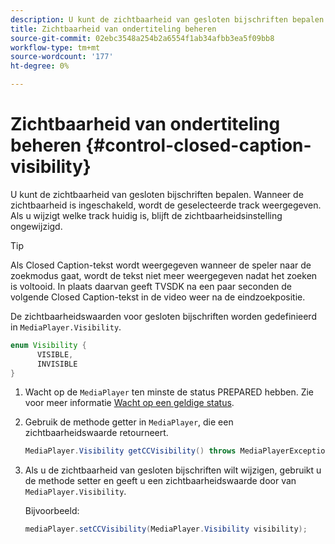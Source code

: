 ```yaml
---
description: U kunt de zichtbaarheid van gesloten bijschriften bepalen. Wanneer de zichtbaarheid is ingeschakeld, wordt de geselecteerde track weergegeven. Als u wijzigt welke track huidig is, blijft de zichtbaarheidsinstelling ongewijzigd.
title: Zichtbaarheid van ondertiteling beheren
source-git-commit: 02ebc3548a254b2a6554f1ab34afbb3ea5f09bb8
workflow-type: tm+mt
source-wordcount: '177'
ht-degree: 0%

---
```


# Zichtbaarheid van ondertiteling beheren {#control-closed-caption-visibility}

U kunt de zichtbaarheid van gesloten bijschriften bepalen. Wanneer de zichtbaarheid is ingeschakeld, wordt de geselecteerde track weergegeven. Als u wijzigt welke track huidig is, blijft de zichtbaarheidsinstelling ongewijzigd.

>[!TIP]
>
>Als Closed Caption-tekst wordt weergegeven wanneer de speler naar de zoekmodus gaat, wordt de tekst niet meer weergegeven nadat het zoeken is voltooid. In plaats daarvan geeft TVSDK na een paar seconden de volgende Closed Caption-tekst in de video weer na de eindzoekpositie.
>
>De zichtbaarheidswaarden voor gesloten bijschriften worden gedefinieerd in `MediaPlayer.Visibility`.
>
>```java
>enum Visibility {  
>       VISIBLE,  
>       INVISIBLE 
>}
>```
>

1. Wacht op de `MediaPlayer` ten minste de status PREPARED hebben. Zie voor meer informatie [Wacht op een geldige status](../../../../tvsdk-3x-android-prog/android-3x-content-playback-options-android2/ui-configure/android-3x-ui-state-prepared-wait-for.md).

1. Gebruik de methode getter in `MediaPlayer`, die een zichtbaarheidswaarde retourneert.

   ```java
   MediaPlayer.Visibility getCCVisibility() throws MediaPlayerException;
   ```

1. Als u de zichtbaarheid van gesloten bijschriften wilt wijzigen, gebruikt u de methode setter en geeft u een zichtbaarheidswaarde door van `MediaPlayer.Visibility`.

   Bijvoorbeeld:

   ```java
   mediaPlayer.setCCVisibility(MediaPlayer.Visibility visibility);
   ```
